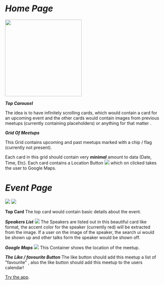 
# *Home Page*

<img src="https://lh3.googleusercontent.com/Dn9rcAOY1O_ZeDp0vIcLXc-IdgNyUAp3mnqfuJr-eS_nN3ehccA1mu7SVJsmkkBYPEj4sx0VjcYstA" width="250">

***Top Carousel***

The idea is to have infinitely scrolling cards, which would contain a card for an upcoming event and the other cards would contain images from previous meetups (currently containing placeholders) or anything for that matter .

***Grid Of Meetups***

This Grid contains upcoming and past meetups marked with a chip / flag (currently not present).

Each card in this grid should contain very ***minimal*** amount to data (Date, Time, Etc). Each card contains a Location Button ![](https://lh5.googleusercontent.com/I5ZuinjXWPdb3Hk_BtWgEnz_5oYzHdxXP1WtdE3Ia2wa4KigzGP1fDy7AZt5OhQPeKKzmg_X5Kk_lGIH8fuRdZLQFPmraF83zxAlT8s6DWFMfgmsnc8ZwGXEvDQJwdcgqkmNCwam) which on clicked takes the user to Google Maps. 

# *Event Page*
<img src="https://lh3.googleusercontent.com/KnKNLBfIBwl2zBLbQh_bUP6oT2XPVRRvN1x1OG5kBQzLzDaF4Jks2yLl8gCekErWudgNTXjKNn7Paw" hei>
<img src="https://lh3.googleusercontent.com/DiC9ABweq5mMIQ8OeHFyF7L7RfB_Qqjh0t6Uk55iSeq5LoJM7gSMH2JHlhejJ55tfalxmcIRwvFblw">

**Top Card**
The top card would contain basic details about the event.

***Speakers List***
<img src="https://lh3.googleusercontent.com/21PYqTD_PMqQDSFsAnPBFHDHfhG6JgJPFTC8ANVDbpoog_5_GMruQL-HPBstJeNqolGWMl8ckOy-ow">
The Speakers are listed out in this beautiful card like format, the accent color for the speaker (currently red) will be extracted from the image.
If a user on the image of the speaker, the search ui would be shown up and other talks form the speaker would be shown off.

***Google Maps***
<img src="https://lh3.googleusercontent.com/Ya7P3JR02fJ_tqPX-fId8mjpiCsyHBXUJRSHZ8Y3ABDknuIM6bjinyOLkGw28Y6yQZCGCcVKyBpOZg">
This Container shows the location of the meetup.

***The Like / favourite Button***
The like button should add this meetup a list of "favourite" , also the like button should add this meetup to the users calendar!

[Try the app](https://https://github.com/preetjdp/gdgmadevents/tree/master/flutter/app_flutter/demo/app-release.apk).